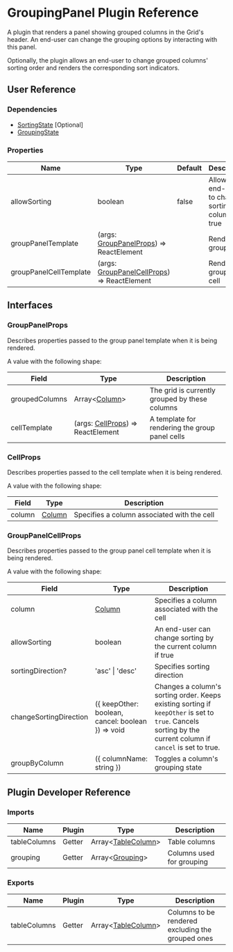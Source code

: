 # GroupingPanel Plugin Reference

A plugin that renders a panel showing grouped columns in the Grid's header. An end-user can change the grouping options by interacting with this panel.

Optionally, the plugin allows an end-user to change grouped columns' sorting order and renders the corresponding sort indicators.

## User Reference

### Dependencies

- [SortingState](sorting-state.md) [Optional]
- [GroupingState](grouping-state.md)

### Properties

Name | Type | Default | Description
-----|------|---------|------------
allowSorting | boolean | false | Allows an end-user to change sorting by a column if true
groupPanelTemplate | (args: [GroupPanelProps](#group-panel-props)) => ReactElement | | Renders a group panel
groupPanelCellTemplate | (args: [GroupPanelCellProps](#group-panel-cell-props)) => ReactElement | | Renders a group panel cell

## Interfaces

### <a name="group-panel-props"></a>GroupPanelProps

Describes properties passed to the group panel template when it is being rendered.

A value with the following shape:

Field | Type | Description
------|------|------------
groupedColumns | Array&lt;[Column](grid.md#column)&gt; | The grid is currently grouped by these columns
cellTemplate | (args: [CellProps](#cell-props)) => ReactElement | A template for rendering the group panel cells

### <a name="cell-props"></a>CellProps

Describes properties passed to the cell template when it is being rendered.

A value with the following shape:

Field | Type | Description
------|------|------------
column | [Column](grid.md#column) | Specifies a column associated with the cell

### <a name="group-panel-cell-props"></a>GroupPanelCellProps

Describes properties passed to the group panel cell template when it is being rendered.

A value with the following shape:

Field | Type | Description
------|------|------------
column | [Column](grid.md#column) | Specifies a column associated with the cell
allowSorting | boolean | An end-user can change sorting by the current column if true
sortingDirection? | 'asc' &#124; 'desc' | Specifies sorting direction
changeSortingDirection | ({ keepOther: boolean, cancel: boolean }) => void | Changes a column's sorting order. Keeps existing sorting if `keepOther` is set to `true`. Cancels sorting by the current column if `cancel` is set to true.
groupByColumn | ({ columnName: string }) | Toggles a column's grouping state

## Plugin Developer Reference

### Imports

Name | Plugin | Type | Description
-----|--------|------|------------
tableColumns | Getter | Array&lt;[TableColumn](table-view.md#table-column)&gt; | Table columns
grouping | Getter | Array&lt;[Grouping](grouping-state.md#grouping)&gt; | Columns used for grouping

### Exports

Name | Plugin | Type | Description
-----|--------|------|------------
tableColumns | Getter | Array&lt;[TableColumn](table-view.md#table-column)&gt; | Columns to be rendered excluding the grouped ones
